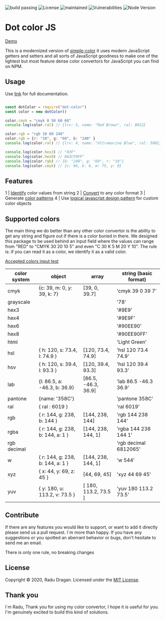 
![build passing](https://travis-ci.org/draganradu/dot-color-js.svg?branch=master) ![License](https://img.shields.io/npm/l/dot-color) ![maintained](https://img.shields.io/maintenance/yes/2020) ![Vulnerabilities](https://img.shields.io/snyk/vulnerabilities/npm/dot-color) ![Node Version](https://img.shields.io/node/v/dot-color)
# Dot color JS

[Demo](http://fotodex.ro/)

This is a modernized version of [simple-color](https://www.npmjs.com/package/simple-color-converter) it uses modern JavaScript getters and setters and all sorts of JavaScript goodness to make one of the lightest but most feature dense color convertors for JavaScript you can find on NPM.

## Usage
Use [link](https://github.com/draganradu/dot-color-js/blob/master/documentation/dot_color_js_documentation.md) for full documentation.
```javascript

const dotColor = require("dot-color")
const color = new dotColor()

color.cmyk = "cmyk 0 50 60 60"
console.log(color.ral) // {lrv: 5, name: "Red Brown", ral: 8012}

color.rgb = "rgb 10 60 240"
color.rgb = {r: "10", g: "60", b: "240" }
console.log(color.ral) // {lrv: 4, name: "Ultramarine Blue", ral: 5002}

console.log(color.hex3) // "03F"
console.log(color.hex8) // 0A3CF0FF"
console.log(color.rgb) // {b: "240", g: "60", r: "10"}
console.log(color.cmyk) // {c: 96, k: 6, m: 75, y: 0}

```

## Features
1 | [Identify](https://github.com/draganradu/dot-color-js/tree/master/documentation/dot_color_js_documentation.md#2--set-color) color values from string 
2 | [Convert](https://github.com/draganradu/dot-color-js/tree/master/documentation/dot_color_js_documentation.md#4--accepted-colors) to any color format
3 | Generate [color patterns](https://github.com/draganradu/dot-color-js/tree/master/documentation/dot_color_js_documentation.md#8--color-patterns)
4 | Use [logical javascript design pattern](https://github.com/draganradu/dot-color-js/tree/master/documentation/dot_color_js_documentation.md#6--utility-keys) for custom color objects

## Supported colors
The main thing we do better than any other color convertor is the ability to get any string and figure out if there is a color buried in there. We designed this package to be used behind an input field where the values can range from "RED" to "CMYK 30 20 10 5" and even "C 30 K 5 M 20 Y 10". The rule is: if you can read it as a color, we identify it as a valid color.

[Accepted colors input test](exemple_color.md)

| color system      |  object   | array     | string (basic format) |
| ---               |  ---      | ---       | ---    |
| cmyk              | {c: 39, m: 0, y: 39, k: 7} | [39, 0, 39.7] | 'cmyk 39 0 39 7'
| grayscale         |           |           | '78' |
| hex3              |           |           | '#9E9' |
| hex4              |           |           | '#9E9F' |
| hex6              |           |           | '#90EE90' |
| hex8              |           |           | '#90EE90FF' |
| html              |           |           | 'Light Green' |
| hsl               | { h: 120, s: 73.4, l: 74.9 } | [120, 73.4, 74.9] | 'hsl 120 73.4 74.9' |
| hsv               | { h: 120, s: 39.4, l: 93.3 } | [120, 39.4, 93.3] | 'hsl 120 39.4 93.3' |
| lab               |  {l: 86.5, a: -46.3, b: 36.9} | [86.5, -46.3, 36.9] | 'lab 86.5 -46.3 36.9' |
| pantone           | {name: '358C'} | | 'pantone 358C' |
| ral   | { ral : 6019 } | | 'ral 6019'|
| rgb | { r: 144, g: 238, b: 144 } | [144, 238, 144] | 'rgb 144 238 144'|
| rgba | { r: 144, g: 238, b: 144, a: 1 } | [144, 238, 144, 1] | 'rgba 144 238 144 1'|
| rgb decimal | | | 'rgb decimal 6812065' | 
| w | { r: 144, g: 238, b: 144, a: 1 } | [144, 238, 144, 1] | 'w 544' |
| xyz | { x: 44, y: 69, z: 45 } | [44, 69, 45] | 'xyz 44 69 45' |
| yuv | { y: 180, u: 113.2, v: 73.5 } | [ 180, 113.2, 73.5 ] | 'yuv 180 113.2 73.5' |


## Contribute
If there are any features you would like to support, or want to add it directly please send us a pull request. I`m more than happy.
If you have any suggestions or you spotted an aberrant behavior or bugs, don't hesitate to send me an email. 

There is only one rule, no breaking changes

## License
Copyright © 2020, Radu Dragan. Licensed under the [MIT License](https://github.com/draganradu/dot-color-js/blob/master/LICENSE).

## Thank you

I`m Radu, Thank you for using my color convertor, I hope it is useful for you. I'm genuinely excited to build this kind of solutions.
